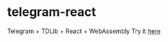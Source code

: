 # telegram-react
Telegram + TDLib + React + WebAssembly
Try it [here](https://evgeny-nadymov.github.io/telegram-react/)
